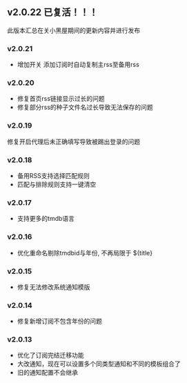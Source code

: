## v2.0.22 已复活！！！

此版本汇总在关小黑屋期间的更新内容并进行发布

### v2.0.21

- 增加开关 添加订阅时自动复制主rss至备用rss

### v2.0.20

- 修复首页rss链接显示过长的问题
- 修复部分rss的种子文件名过长导致无法保存的问题

### v2.0.19

修复开启代理后未正确填写导致被踢出登录的问题

### v2.0.18

- 备用RSS支持选择匹配规则
- 匹配与排除规则支持一键清空

### v2.0.17

- 支持更多的tmdb语言

### v2.0.16

- 优化重命名剔除tmdbid与年份, 不再局限于 ${title}

### v2.0.15

- 修复无法修改系统通知模版

### v2.0.14

- 修复新增订阅不包含年份的问题

### v2.0.13

- 优化了订阅完结迁移功能
- 大改通知，现在可以设置多个同类型通知和不同的模板组合了
- 旧的通知配置不会继承

